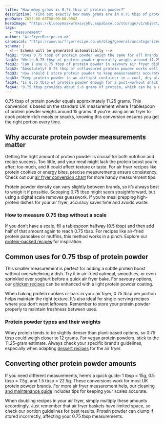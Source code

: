 ```yaml
---
title: "How many grams is 0.75 tbsp of protein powder?"
description: "Find out exactly how many grams are in 0.75 tbsp of protein powder with our easy UK conversion guide. Perfect for air fryer recipes!"
pubDate: 2025-08-03T00:00:00.000Z
heroImage: "https://klueoymssxwfnxsvcyhv.supabase.co/storage/v1/object/public/Shmucket/how-many-grams-is-0-75-tbsp-protein-powder.webp"
tags:
  - "measurement"
author: "AirFryerRecipe.co.uk"
canonical: "https://www.airfryerrecipe.co.uk/blog/general/uncategorized/how-many-grams-is-0-75-tbsp-protein-powder"
schema: |
  <!-- Schema will be generated automatically -->
faqQ1: "Does 0.75 tbsp of protein powder weigh the same for all brands?"
faqA1: "While 0.75 tbsp of protein powder generally weighs around 11.25 grams, some brands may vary slightly. Whey protein tends to be denser than plant-based options, so it might weigh closer to 12 grams. Always check your specific brand’s packaging for precise measurements, especially when using it in air fryer recipes where accuracy matters."
faqQ2: "Can I use 0.75 tbsp of protein powder in savoury air fryer dishes?"
faqA2: "Absolutely! 0.75 tbsp of unflavoured protein powder works well in savoury air fryer recipes. Try mixing it into breadcrumbs for chicken coatings or adding it to veggie burger mixtures. Just remember that flavoured varieties might alter the taste, so stick to neutral options for savoury dishes."
faqQ3: "How should I store protein powder to keep measurements accurate?"
faqA3: "Keep protein powder in an airtight container in a cool, dry place to prevent clumping. Humidity can cause powder to compact, making your 0.75 tbsp measurement heavier than intended. If your powder develops lumps, sift it before measuring for air fryer recipes to ensure consistency."
faqQ4: "Is 0.75 tbsp of protein powder enough for a post-workout snack?"
faqA4: "0.75 tbsp provides about 5-6 grams of protein, which can be a good addition to a larger snack. For a proper post-workout boost, you might want to combine it with other protein sources in your air fryer creation, like eggs or Greek yoghurt. Check our meal prep recipes for balanced post-exercise options."
---
```

<p>0.75 tbsp of protein powder equals approximately 11.25 grams. This conversion is based on the standard UK measurement where 1 tablespoon of protein powder weighs around 15 grams. If you're using an air fryer to cook protein-rich meals or snacks, knowing this conversion ensures you get the right portion every time.</p>

<h2>Why accurate protein powder measurements matter</h2>  
<p>Getting the right amount of protein powder is crucial for both nutrition and recipe success. Too little, and your meal might lack the protein boost you’re after; too much, and it could affect texture or taste. For air fryer recipes like protein cookies or energy bites, precise measurements ensure consistency. Check out our <a href=https://www.airfryerrecipe.co.uk/air-fryer-conversion-chart>air fryer conversion chart</a> for more handy measurement tips.</p>  

<p>Protein powder density can vary slightly between brands, so it’s always best to weigh it if possible. Scooping 0.75 tbsp might seem straightforward, but using a digital scale removes guesswork. If you’re meal prepping high-protein dishes for your air fryer, accuracy saves time and avoids waste.</p>  

<h3>How to measure 0.75 tbsp without a scale</h3>  
<p>If you don’t have a scale, fill a tablespoon halfway (0.5 tbsp) and then add half of that amount again to reach 0.75 tbsp. For recipes like air-fried protein pancakes or muffins, this method works in a pinch. Explore our <a href=https://www.airfryerrecipe.co.uk/recipes>protein-packed recipes</a> for inspiration.</p>  

<h2>Common uses for 0.75 tbsp of protein powder</h2>  
<p>This smaller measurement is perfect for adding a subtle protein boost without overwhelming a dish. Try it in air-fried oatmeal, smoothies, or even sprinkled over yoghurt before a quick air fryer bake. For savoury options, our <a href=https://www.airfryerrecipe.co.uk/recipe-category/chicken>chicken recipes</a> can be enhanced with a light protein powder coating.</p>  

<p>When baking protein cookies or bars in your air fryer, 0.75 tbsp per portion helps maintain the right texture. It’s also ideal for single-serving recipes where you don’t want leftovers. Remember to store your protein powder properly to maintain freshness between uses.</p>  

<h3>Protein powder types and their weights</h3>  
<p>Whey protein tends to be slightly denser than plant-based options, so 0.75 tbsp could weigh closer to 12 grams. For vegan protein powders, stick to the 11.25-gram estimate. Always check your specific brand’s guidelines, especially when adapting <a href=https://www.airfryerrecipe.co.uk/recipe-category/dessert>dessert recipes</a> for the air fryer.</p>  

<h2>Converting other protein powder amounts</h2>  
<p>If you need different measurements, here’s a quick guide: 1 tbsp = 15g, 0.5 tbsp = 7.5g, and 1.5 tbsp = 22.5g. These conversions work for most UK protein powder brands. For more air fryer measurement help, our <a href=https://www.airfryerrecipe.co.uk/air-fryer-cleaner>cleaning and maintenance guide</a> includes tips for keeping your scales accurate.</p>  

<p>When doubling recipes in your air fryer, simply multiply these amounts accordingly. Just remember that air fryer baskets have limited space, so check our portion guidelines for best results. Protein powder can clump if stored incorrectly, affecting your 0.75 tbsp measurements.</p>
